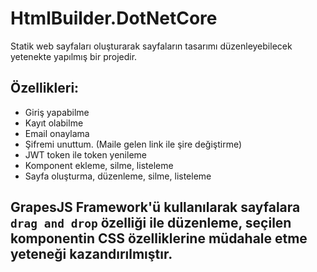 # HtmlBuilder.DotNetCore

Statik web sayfaları oluşturarak sayfaların tasarımı düzenleyebilecek yetenekte yapılmış bir projedir. 

## Özellikleri:
- Giriş yapabilme
- Kayıt olabilme
- Email onaylama
- Şifremi unuttum. (Maile gelen link ile şire değiştirme) 
- JWT token ile token yenileme
- Komponent ekleme, silme, listeleme
- Sayfa oluşturma, düzenleme, silme, listeleme

## GrapesJS Framework'ü kullanılarak sayfalara `drag and drop` özelliği ile düzenleme, seçilen komponentin CSS özelliklerine müdahale etme yeteneği kazandırılmıştır.
